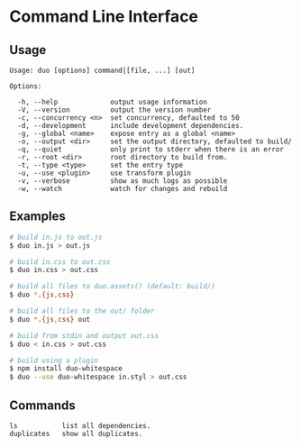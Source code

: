 # Command Line Interface

## Usage

    Usage: duo [options] command|[file, ...] [out]

    Options:

      -h, --help             output usage information
      -V, --version          output the version number
      -c, --concurrency <n>  set concurrency, defaulted to 50
      -d, --development      include development dependencies.
      -g, --global <name>    expose entry as a global <name>
      -o, --output <dir>     set the output directory, defaulted to build/
      -q, --quiet            only print to stderr when there is an error
      -r, --root <dir>       root directory to build from.
      -t, --type <type>      set the entry type
      -u, --use <plugin>     use transform plugin
      -v, --verbose          show as much logs as possible
      -w, --watch            watch for changes and rebuild

## Examples

```bash
# build in.js to out.js
$ duo in.js > out.js

# build in.css to out.css
$ duo in.css > out.css

# build all files to duo.assets() (default: build/)
$ duo *.{js,css}

# build all files to the out/ folder
$ duo *.{js,css} out

# build from stdin and output out.css
$ duo < in.css > out.css

# build using a plugin
$ npm install duo-whitespace
$ duo --use duo-whitespace in.styl > out.css
```

## Commands

    ls           list all dependencies.
    duplicates   show all duplicates.
